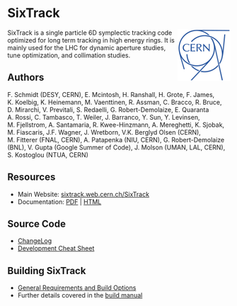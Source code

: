 # SixTrack

<img src="CERN-logo.png" align="right">

SixTrack is a single particle 6D symplectic tracking code optimized for long term tracking in high energy rings.
It is mainly used for the LHC for dynamic aperture studies, tune optimization, and collimation studies.

## Authors

F.&nbsp;Schmidt (DESY, CERN), E.&nbsp;Mcintosh, H.&nbsp;Ranshall, H.&nbsp;Grote, F.&nbsp;James, K.&nbsp;Koelbig, K.&nbsp;Heinemann, M.&nbsp;Vaenttinen, R.&nbsp;Assman, C.&nbsp;Bracco, R.&nbsp;Bruce, D.&nbsp;Mirarchi, V.&nbsp;Previtali, S.&nbsp;Redaelli, G.&nbsp;Robert-Demolaize, E.&nbsp;Quaranta A.&nbsp;Rossi, C.&nbsp;Tambasco, T.&nbsp;Weiler, J.&nbsp;Barranco, Y.&nbsp;Sun, Y.&nbsp;Levinsen, M.&nbsp;Fjellstrom, A.&nbsp;Santamaria, R.&nbsp;Kwee-Hinzmann, A.&nbsp;Mereghetti, K.&nbsp;Sjobak, M.&nbsp;Fiascaris, J.F.&nbsp;Wagner, J.&nbsp;Wretborn, V.K.&nbsp;Berglyd Olsen (CERN), M.&nbsp;Fitterer (FNAL, CERN), A.&nbsp;Patapenka (NIU, CERN), G.&nbsp;Robert-Demolaize (BNL), V.&nbsp;Gupta (Google Summer of Code), J.&nbsp;Molson (UMAN, LAL, CERN), S.&nbsp;Kostoglou (NTUA, CERN)


## Resources

  * Main Website: [sixtrack.web.cern.ch/SixTrack](http://sixtrack.web.cern.ch/SixTrack/)
  * Documentation: [PDF](http://sixtrack.web.cern.ch/SixTrack/docs/user_manual.pdf) | [HTML](http://sixtrack.web.cern.ch/SixTrack/docs/user_full/manual.php)

## Source Code

  * [ChangeLog](CHANGELOG.md)
  * [Development Cheat Sheet](doc/dev_cheatsheet.md)

## Building SixTrack

  * [General Requirements and Build Options](doc/build_sixtrack.md)
  * Further details covered in the [build manual](http://sixtrack.web.cern.ch/SixTrack/docs/build_full/manual.php)